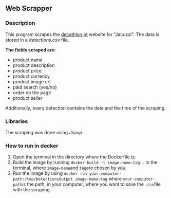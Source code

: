 ## Web Scrapper
### Description

This program scrapes the [decathlon.pt](https://www.decathlon.pt/) website for "Jacuzzi".
The data is stored in a *detections.csv* file.

**The fields scraped are:**
- product name
- product description
- product price
- product currency
- product image url
- paid search (yes/no)
- order on the page
- product seller

Additionally, every detection contains the date and the time of the scraping.
 
### Libraries

The scraping was done using *Jsoup*.

### How to run in docker

1. Open the terminal in the directory where the Dockerfile is;
2. Build the image by running  ```docker build -t image-name:tag .``` in the terminal, where ```image-name```and ```tag```are chosen by you.
3. Run the image by using ```docker run your-computer-path:/tmp/DetectionsOutput image-name:tag``` where ```your-computer-path```is the 
path, in your computer, where you want to save the ```.csv```file with the scraping.